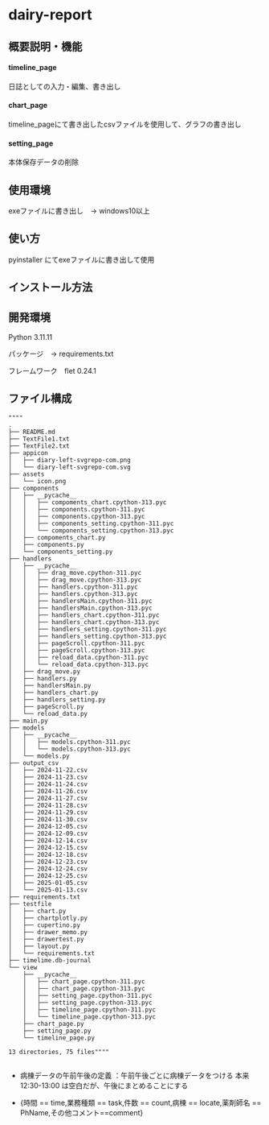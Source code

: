 # dairy-report

## 概要説明・機能

#### timeline_page

日誌としての入力・編集、書き出し

#### chart_page

timeline_pageにて書き出したcsvファイルを使用して、グラフの書き出し

#### setting_page

本体保存データの削除

## 使用環境

exeファイルに書き出し　→ windows10以上

## 使い方

pyinstaller にてexeファイルに書き出して使用

## インストール方法

## 開発環境

Python 3.11.11

パッケージ　→ requirements.txt

フレームワーク　flet 0.24.1

## ファイル構成

``` {.python .R}
""""
.
├── README.md
├── TextFile1.txt
├── TextFile2.txt
├── appicon
│   ├── diary-left-svgrepo-com.png
│   └── diary-left-svgrepo-com.svg
├── assets
│   └── icon.png
├── components
│   ├── __pycache__
│   │   ├── compoments_chart.cpython-313.pyc
│   │   ├── components.cpython-311.pyc
│   │   ├── components.cpython-313.pyc
│   │   ├── components_setting.cpython-311.pyc
│   │   └── components_setting.cpython-313.pyc
│   ├── compoments_chart.py
│   ├── components.py
│   └── components_setting.py
├── handlers
│   ├── __pycache__
│   │   ├── drag_move.cpython-311.pyc
│   │   ├── drag_move.cpython-313.pyc
│   │   ├── handlers.cpython-311.pyc
│   │   ├── handlers.cpython-313.pyc
│   │   ├── handlersMain.cpython-311.pyc
│   │   ├── handlersMain.cpython-313.pyc
│   │   ├── handlers_chart.cpython-311.pyc
│   │   ├── handlers_chart.cpython-313.pyc
│   │   ├── handlers_setting.cpython-311.pyc
│   │   ├── handlers_setting.cpython-313.pyc
│   │   ├── pageScroll.cpython-311.pyc
│   │   ├── pageScroll.cpython-313.pyc
│   │   ├── reload_data.cpython-311.pyc
│   │   └── reload_data.cpython-313.pyc
│   ├── drag_move.py
│   ├── handlers.py
│   ├── handlersMain.py
│   ├── handlers_chart.py
│   ├── handlers_setting.py
│   ├── pageScroll.py
│   └── reload_data.py
├── main.py
├── models
│   ├── __pycache__
│   │   ├── models.cpython-311.pyc
│   │   └── models.cpython-313.pyc
│   └── models.py
├── output_csv
│   ├── 2024-11-22.csv
│   ├── 2024-11-23.csv
│   ├── 2024-11-24.csv
│   ├── 2024-11-26.csv
│   ├── 2024-11-27.csv
│   ├── 2024-11-28.csv
│   ├── 2024-11-29.csv
│   ├── 2024-11-30.csv
│   ├── 2024-12-05.csv
│   ├── 2024-12-09.csv
│   ├── 2024-12-14.csv
│   ├── 2024-12-15.csv
│   ├── 2024-12-18.csv
│   ├── 2024-12-23.csv
│   ├── 2024-12-24.csv
│   ├── 2024-12-25.csv
│   ├── 2025-01-05.csv
│   └── 2025-01-13.csv
├── requirements.txt
├── testfile
│   ├── chart.py
│   ├── chartplotly.py
│   ├── cupertino.py
│   ├── drawer_memo.py
│   ├── drawertest.py
│   ├── layout.py
│   └── requirements.txt
├── timelime.db-journal
└── view
    ├── __pycache__
    │   ├── chart_page.cpython-311.pyc
    │   ├── chart_page.cpython-313.pyc
    │   ├── setting_page.cpython-311.pyc
    │   ├── setting_page.cpython-313.pyc
    │   ├── timeline_page.cpython-311.pyc
    │   └── timeline_page.cpython-313.pyc
    ├── chart_page.py
    ├── setting_page.py
    └── timeline_page.py

13 directories, 75 files""""
```

## 

-   病棟データの午前午後の定義 ：午前午後ごとに病棟データをつける 本来 12:30-13:00 は空白だが、午後にまとめることにする

-   {時間 == time,業務種類 == task,件数 == count,病棟 == locate,薬剤師名 == PhName,その他コメント==comment}
